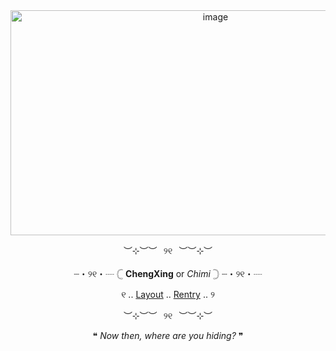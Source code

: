 <div align="center">

<img width="640" height="360" alt="image" src="https://64.media.tumblr.com/5379a8302aedf17070ec26e350e64859/8811aae97a79eb84-62/s1280x1920/7ea5be9858e1f73125282c98273d37480b0d0260.gifv" />

︶⊹︶︶⠀୨୧⠀︶︶⊹︶

┈・୨୧・┈ 𓊆 **ChengXing** or *Chimi* 𓊇 ┈・୨୧・┈

୧ .. [Layout](https://www.tumblr.com/kiochisato/740420576050626560/%F0%93%82%83-furina-tumblr-layouts-requested-by?source=share) .. [Rentry](https://rentry.co/exploshrimp) .. ୨

︶⊹︶︶⠀୨୧⠀︶︶⊹︶

❝ *Now then, where are you hiding?* ❞



